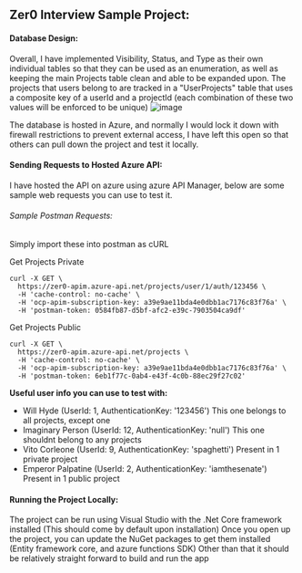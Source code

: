 ## Zer0 Interview Sample Project:

#### Database Design:

Overall, I have implemented Visibility, Status, and Type as their own individual tables so that they can be used as an enumeration, as well as keeping the main Projects table clean and able to be expanded upon. The projects that users belong to are tracked in a "UserProjects" table that uses a composite key of a userId and a projectId (each combination of these two values will be enforced to be unique)
![image](https://user-images.githubusercontent.com/25021249/151682406-bdebbab0-bc79-450f-bd60-aea8d55009a0.png)

The database is hosted in Azure, and normally I would lock it down with firewall restrictions to prevent external access, I have left this open so that others can pull down the project and test it locally.

#### Sending Requests to Hosted Azure API:
I have hosted the API on azure using azure API Manager, below are some sample web requests you can use to test it.
###### Sample Postman Requests:
Simply import these into postman as cURL

Get Projects Private
```
curl -X GET \
  https://zer0-apim.azure-api.net/projects/user/1/auth/123456 \
  -H 'cache-control: no-cache' \
  -H 'ocp-apim-subscription-key: a39e9ae11bda4e0dbb1ac7176c83f76a' \
  -H 'postman-token: 0584fb87-d5bf-afc2-e39c-7903504ca9df'
```

Get Projects Public
```
curl -X GET \
  https://zer0-apim.azure-api.net/projects \
  -H 'cache-control: no-cache' \
  -H 'ocp-apim-subscription-key: a39e9ae11bda4e0dbb1ac7176c83f76a' \
  -H 'postman-token: 6eb1f77c-0ab4-e43f-4c0b-88ec29f27c02'
```
**Useful user info you can use to test with:**
- Will Hyde (UserId: 1, AuthenticationKey: '123456') This one belongs to all projects, except one
- Imaginary Person (UserId: 12, AuthenticationKey: 'null') This one shouldnt belong to any projects
- Vito Corleone (UserId: 9, AuthenticationKey: 'spaghetti') Present in 1 private project
- Emperor Palpatine (UserId: 2, AuthenticationKey: 'iamthesenate') Present in 1 public project

#### Running the Project Locally:
The project can be run using Visual Studio with the .Net Core framework installed (This should come by default upon installation)
Once you open up the project, you can update the NuGet packages to get them installed (Entity framework core, and azure functions SDK)
Other than that it should be relatively straight forward to build and run the app
